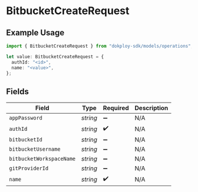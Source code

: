 # BitbucketCreateRequest

## Example Usage

```typescript
import { BitbucketCreateRequest } from "dokploy-sdk/models/operations";

let value: BitbucketCreateRequest = {
  authId: "<id>",
  name: "<value>",
};
```

## Fields

| Field                    | Type                     | Required                 | Description              |
| ------------------------ | ------------------------ | ------------------------ | ------------------------ |
| `appPassword`            | *string*                 | :heavy_minus_sign:       | N/A                      |
| `authId`                 | *string*                 | :heavy_check_mark:       | N/A                      |
| `bitbucketId`            | *string*                 | :heavy_minus_sign:       | N/A                      |
| `bitbucketUsername`      | *string*                 | :heavy_minus_sign:       | N/A                      |
| `bitbucketWorkspaceName` | *string*                 | :heavy_minus_sign:       | N/A                      |
| `gitProviderId`          | *string*                 | :heavy_minus_sign:       | N/A                      |
| `name`                   | *string*                 | :heavy_check_mark:       | N/A                      |